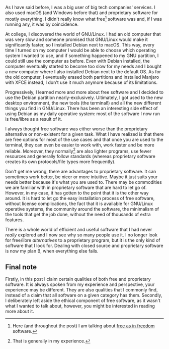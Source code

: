 <!-- title: A new world of software -->
<!-- slug: new-world-of-software -->
<!-- categories: FOSS, Miscellany -->
<!-- date: 2019-12-24T00:00:00Z -->

As I have said before, I was a big user of big tech companies' services. I also
used macOS (and Windows before that) and proprietary software for mostly
everything. I didn't really know what free[^fsw] software was and, if I was
running any, it was by coincidence.

[^fsw]: Here (and throughout the post) I am talking about [free as in
  freedom][fs] software.

At college, I discovered the world of GNU/Linux. I had an old computer that was
very slow and someone promised that GNU/Linux would make it significantly
faster, so I installed Debian next to macOS. This way, every time I turned on my
computer I would be able to choose which operating system I wanted to use, and
if something happened to my GNU partition, I could still use the computer as
before. Even with Debian installed, the computer eventually started to become
too slow for my needs and I bought a new computer where I also installed Debian
next to the default OS. As for the old computer, I eventually erased both
partitions and installed Manjaro with XFCE instead, I don't use it much anymore
because of its limitations.

Progressively, I learned more and more about free software and I decided to use
the Debian partition nearly-exclusively. Ultimately, I got used to the new
desktop environment, the new tools (the terminal!) and all the new different
things you find in GNU/Linux. There has been an interesting side effect of using
Debian as my daily operative system: most of the software I now run is
free/libre as a result of it.

I always thought free software was either worse than the proprietary alternative
or non-existent for a given task. What I have realized is that there are free
options for most of the use cases and that once you are used to the terminal,
they can even be easier to work with, work faster and be more reliable.
Moreover, they normally[^ime] are also lighter programs, use fewer resources and
generally follow standards (whereas proprietary software creates its own
protocols/file types more frequently).

[^ime]: That is generally in my experience.

Don't get me wrong, there are advantages to proprietary software. It can
sometimes work better, be nicer or more intuitive. Maybe it just suits your
needs better because it's what you are used to. There may be commodities we are
familiar with in proprietary software that are hard to let go of. However, in my
case, it has gotten to the point that it is the other way around. It is hard to
let go the easy installation process of free software, without license
complications, the fact that it is available for GNU/Linux operative systems,
the community around the software, the minimalism of the tools that get the job
done, without the need of thousands of extra features.

There is a whole world of efficient and useful software that I had never
*really* explored and I now see why so many people use it. I no longer look for
free/libre *alternatives* to a proprietary program, but it is the only kind of
software that I look for. Dealing with closed source and proprietary software is
now my plan B, when everything else fails.

## Final note

Firstly, in this post I claim certain qualities of both free and proprietary
software. It is always spoken from my experience and perspective, your
experience may be different. They are also qualities that I commonly find,
instead of a claim that all software on a given category has them. Secondly, I
deliberately left aside the ethical component of free software, as it wasn't
what I wanted to talk about, however, you might be interested in reading more
about it.


[fs]: <https://www.gnu.org/philosophy/free-sw.html> "What is free software? — GNU Project"
